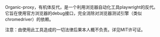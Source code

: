 Organic-proxy，有机体反代，是一个利用浏览器自动化工具playwright的反代。
它旨在使用官方浏览器的debug接口，完全消除对浏览器测试引擎（类似chromedriver）的依赖。

注意：由使用此工具造成的一切法律后果本人概不负责。详见MIT许可证。
